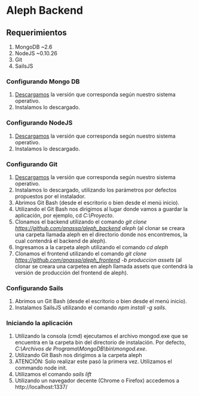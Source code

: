 Aleph Backend
=============

## Requerimientos
1.  MongoDB ~2.6
2.  NodeJS ~0.10.26
3.  Git
4.  SailsJS

### Configurando Mongo DB

1.  [Descargamos](http://www.mongodb.org/downloads) la versión que corresponda según nuestro sistema operativo.
2.  Instalamos lo descargado.

### Configurando NodeJS

1.  [Descargamos](http://nodejs.org/download/) la versión que corresponda según nuestro sistema operativo.
2.  Instalamos lo descargado.

### Configurando Git

1.  [Descargamos](http://git-scm.com/download/win) la versión que corresponda según nuestro sistema operativo.
2.  Instalamos lo descargado, utilizando los parámetros por defectos propuestos por el instalador.
3.  Abrimos Git Bash (desde el escritorio o bien desde el menú inicio).
4.  Utilizando el Git Bash nos dirigimos al lugar donde vamos a guardar la aplicación, por ejemplo, cd *C:\Proyecto*.
5.  Clonamos el backend utilizando el comando *git clone https://github.com/anassa/aleph_backend aleph* (al clonar se creara una carpeta llamada aleph en el directorio donde nos encontremos, la cual contendrá el backend de aleph).
6.  Ingresamos a la carpeta aleph utilizando el comando *cd aleph*
7.  Clonamos el frontend utilizando el comando *git clone https://github.com/anassa/aleph_frontend -b produccion assets* (al clonar se creara una carpetea en aleph llamada assets que contendrá la versión de producción del frontend de aleph).

### Configurando Sails

1.  Abrimos un Git Bash (desde el escritorio o bien desde el menú inicio).
2.  Instalamos SailsJS utilizando el comando *npm install -g sails*.

### Iniciando la aplicación

1.  Utilizando la consola (cmd) ejecutamos el archivo mongod.exe que se encuentra en la carpeta bin del directorio de instalación. Por defecto, *C:\Archivos de Programa\MongoDB\bin\mongod.exe*.
2.  Utilizando Git Bash nos dirigimos a la carpeta aleph
3.  ATENCIÓN: Solo realizar este pasó la primera vez. Utilizamos el commando node init.
4.  Utilizamos el comando *sails lift*
5.  Utilizando un navegador decente (Chrome o Firefox) accedemos a http://localhost:1337/